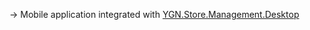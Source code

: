 -> Mobile application integrated with [YGN.Store.Management.Desktop](https://github.com/hyegen/YGN.Store.Management.Desktop)
